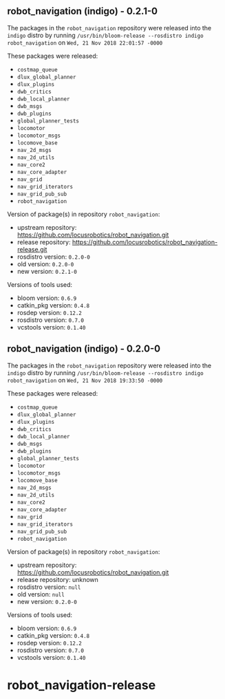 ## robot_navigation (indigo) - 0.2.1-0

The packages in the `robot_navigation` repository were released into the `indigo` distro by running `/usr/bin/bloom-release --rosdistro indigo robot_navigation` on `Wed, 21 Nov 2018 22:01:57 -0000`

These packages were released:
- `costmap_queue`
- `dlux_global_planner`
- `dlux_plugins`
- `dwb_critics`
- `dwb_local_planner`
- `dwb_msgs`
- `dwb_plugins`
- `global_planner_tests`
- `locomotor`
- `locomotor_msgs`
- `locomove_base`
- `nav_2d_msgs`
- `nav_2d_utils`
- `nav_core2`
- `nav_core_adapter`
- `nav_grid`
- `nav_grid_iterators`
- `nav_grid_pub_sub`
- `robot_navigation`

Version of package(s) in repository `robot_navigation`:

- upstream repository: https://github.com/locusrobotics/robot_navigation.git
- release repository: https://github.com/locusrobotics/robot_navigation-release.git
- rosdistro version: `0.2.0-0`
- old version: `0.2.0-0`
- new version: `0.2.1-0`

Versions of tools used:

- bloom version: `0.6.9`
- catkin_pkg version: `0.4.8`
- rosdep version: `0.12.2`
- rosdistro version: `0.7.0`
- vcstools version: `0.1.40`


## robot_navigation (indigo) - 0.2.0-0

The packages in the `robot_navigation` repository were released into the `indigo` distro by running `/usr/bin/bloom-release --rosdistro indigo robot_navigation` on `Wed, 21 Nov 2018 19:33:50 -0000`

These packages were released:
- `costmap_queue`
- `dlux_global_planner`
- `dlux_plugins`
- `dwb_critics`
- `dwb_local_planner`
- `dwb_msgs`
- `dwb_plugins`
- `global_planner_tests`
- `locomotor`
- `locomotor_msgs`
- `locomove_base`
- `nav_2d_msgs`
- `nav_2d_utils`
- `nav_core2`
- `nav_core_adapter`
- `nav_grid`
- `nav_grid_iterators`
- `nav_grid_pub_sub`
- `robot_navigation`

Version of package(s) in repository `robot_navigation`:

- upstream repository: https://github.com/locusrobotics/robot_navigation.git
- release repository: unknown
- rosdistro version: `null`
- old version: `null`
- new version: `0.2.0-0`

Versions of tools used:

- bloom version: `0.6.9`
- catkin_pkg version: `0.4.8`
- rosdep version: `0.12.2`
- rosdistro version: `0.7.0`
- vcstools version: `0.1.40`


# robot_navigation-release
